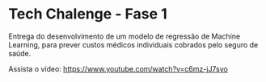 # Tech Chalenge - Fase 1

Entrega do desenvolvimento de um modelo de regressão de Machine Learning, para prever custos médicos individuais cobrados pelo seguro de saúde.

Assista o vídeo: https://www.youtube.com/watch?v=c6mz-jJ7syo
